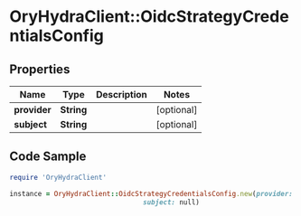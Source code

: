 # OryHydraClient::OidcStrategyCredentialsConfig

## Properties

Name | Type | Description | Notes
------------ | ------------- | ------------- | -------------
**provider** | **String** |  | [optional] 
**subject** | **String** |  | [optional] 

## Code Sample

```ruby
require 'OryHydraClient'

instance = OryHydraClient::OidcStrategyCredentialsConfig.new(provider: null,
                                 subject: null)
```


